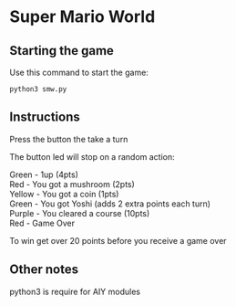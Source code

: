 # Super Mario World

## Starting the game

Use this command to start the game:  
```
python3 smw.py
```

## Instructions

Press the button the take a turn

The button led will stop on a random action:

Green - 1up (4pts)  
Red - You got a mushroom (2pts)  
Yellow - You got a coin (1pts)  
Green - You got Yoshi (adds 2 extra points each turn)  
Purple - You cleared a course (10pts)  
Red - Game Over  

To win get over 20 points before you receive a game over

## Other notes

python3 is require for AIY modules